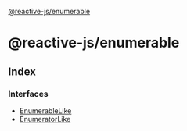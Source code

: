 [@reactive-js/enumerable](README.md)

# @reactive-js/enumerable

## Index

### Interfaces

* [EnumerableLike](interfaces/enumerablelike.md)
* [EnumeratorLike](interfaces/enumeratorlike.md)
